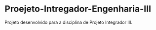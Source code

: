 # Proejeto-Intregador-Engenharia-III
Projeto desenvolvido para a disciplina de Projeto Integrador III.
